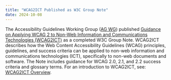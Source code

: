 ```yaml
---
title: "WCAG2ICT Published as W3C Group Note"
date: 2024-10-08
---
```


The Accessibility Guidelines Working Group ([AG WG](https://www.w3.org/groups/wg/ag/)) published [Guidance on Applying WCAG 2 to Non-Web Information and Communications Technologies (WCAG2ICT)](https://www.w3.org/TR/wcag2ict/) as a completed W3C Group Note. WCAG2ICT describes how the Web Content Accessibility Guidelines (WCAG) principles, guidelines, and success criteria can be applied to non-web information and communications technologies (ICT), specifically to non-web documents and software. The Note includes guidance for WCAG 2.0, 2.1, and 2.2 success criteria and glossary terms. For an introduction to WCAG2ICT, see: [WCAG2ICT Overview](https://www.w3.org/WAI/standards-guidelines/wcag/non-web-ict/).

